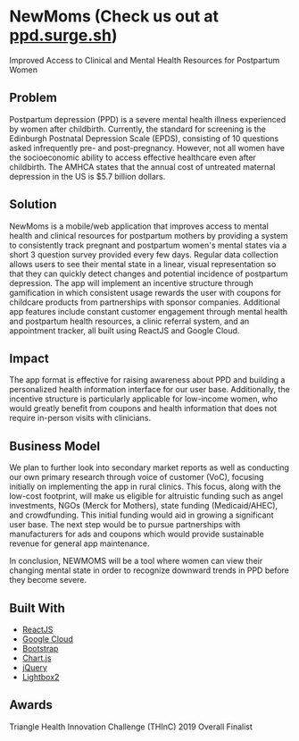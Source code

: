 # NewMoms (Check us out at [ppd.surge.sh](ppd.surge.sh))
Improved Access to Clinical and Mental Health Resources for Postpartum Women

## Problem
Postpartum depression (PPD) is a severe mental health illness experienced by women after childbirth. Currently, the standard for screening is the Edinburgh Postnatal Depression Scale (EPDS), consisting of 10 questions asked infrequently pre- and post-pregnancy. However, not all women have the socioeconomic ability to access effective healthcare even after childbirth. The AMHCA states that the annual cost of untreated maternal depression in the US is $5.7 billion dollars.
 
## Solution
NewMoms is a mobile/web application that improves access to mental health and clinical resources for postpartum mothers by providing a system to consistently track pregnant and postpartum women's mental states via a short 3 question survey provided every few days. Regular data collection allows users to see their mental state in a linear, visual representation so that they can quickly detect changes and potential incidence of postpartum depression. The app will implement an incentive structure through gamification in which consistent usage rewards the user with coupons for childcare products from partnerships with sponsor companies. Additional app features include constant customer engagement through mental health and postpartum health resources, a clinic referral system, and an appointment tracker, all built using ReactJS and Google Cloud.
 
## Impact
The app format is effective for raising awareness about PPD and building a personalized health information interface for our user base. Additionally, the incentive structure is particularly applicable for low-income women, who would greatly benefit from coupons and health information that does not require in-person visits with clinicians. 
 
## Business Model
We plan to further look into secondary market reports as well as conducting our own primary research through voice of customer (VoC), focusing initially on implementing the app in rural clinics. This focus, along with the low-cost footprint, will make us eligible for altruistic funding such as angel investments, NGOs (Merck for Mothers), state funding (Medicaid/AHEC), and crowdfunding. This initial funding would aid in growing a significant user base. The next step would be to pursue partnerships with manufacturers for ads and coupons which would provide sustainable revenue for general app maintenance. 

In conclusion, NEWMOMS will be a tool where women can view their changing mental state in order to recognize downward trends in PPD before they become severe.


## Built With
- [ReactJS](https://github.com/facebook/react)
- [Google Cloud](https://github.com/google)
- [Bootstrap](http://getbootstrap.com/)
- [Chart.js](http://www.chartjs.org/)
- [jQuery](https://jquery.com/)
- [Lightbox2](https://github.com/lokesh/lightbox2)

## Awards
Triangle Health Innovation Challenge (THInC) 2019 Overall Finalist
